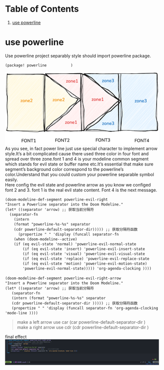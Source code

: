 
# Table of Contents

1.  [use powerline](#org3590bc3)



<a id="org3590bc3"></a>

# use powerline

Use powerline project separably style should import powerline package.  

    (package! powerline           )

![img](../../../images/powerline.png)  
As you see, in fact power line just use special character to implement arrow style.It&rsquo;s a bit complicated cause there used three color in four font and spread over three zone.font 1 and 4 is your modeline common segment which stands for evil state or buffer name etc.It&rsquo;s essential that make sure segment&rsquo;s background color correspond to the powerline&rsquo;s color.Understand that you could custom your powerline separable symbol easily.  
Here config the evil state and powerline arrow as you know we configed font 2 and 3. font 1 is the real evil state content. Font 4 is the next message.  

    (doom-modeline-def-segment powerline-evil-right
    "Insert a Powerline separator into the Doom Modeline."
    (let* ((separator 'arrow) ;; 获取当前分隔符
      (separator-fn
        (intern
        (format "powerline-%s-%s" separator
        (cdr powerline-default-separator-dir))))) ;; 获取分隔符函数
          (propertize " " 'display (funcall separator-fn
        (when (doom-modeline--active)
        (if (eq evil-state 'normal) 'powerline-evil-normal-state
            (if (eq evil-state 'insert) 'powerline-evil-insert-state
            (if (eq evil-state 'visual) 'powerline-evil-visual-state
            (if (eq evil-state 'replace) 'powerline-evil-replace-state
            (if (eq evil-state 'motion) 'powerline-evil-motion-state)
            'powerline-evil-normal-state))))) 'org-agenda-clocking ))))
    
    (doom-modeline-def-segment powerline-evil-right-arrow
    "Insert a Powerline separator into the Doom Modeline."
    (let* ((separator 'arrow) ;; 获取当前分隔符
       (separator-fn
       (intern (format "powerline-%s-%s" separator
       (cdr powerline-default-separator-dir ))))) ;; 获取分隔符函数
       (propertize " " 'display (funcall separator-fn 'org-agenda-clocking 'mode-line ))))

> make a left arrow use <span class="underline">car</span> (car powerline-default-separator-dir )  
> make a right arrow use <span class="underline">cdr</span> (cdr powerline-default-separator-dir )  

final effect  
![img](../../../images/pic202502002899.png)  

